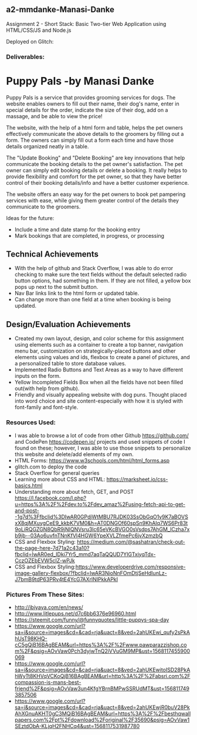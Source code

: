 ## a2-mmdanke-Manasi-Danke

Assignment 2 - Short Stack: Basic Two-tier Web Application using HTML/CSS/JS and Node.js  

Deployed on Glitch:


### Deliverables:

# Puppy Pals -by Manasi Danke
Puppy Pals is a service that provides grooming services for dogs. The website enables owners to fill out their name, their dog's name, enter in special details for the order, indicate the size of their dog, add on a massage, and be able to view the price!

The website, with the help of a html form and table, helps the pet owners effectively communicate the above details to the groomers by filling out a form. The owners can simply fill out a form each time and have those details organized neatly in a table.

The "Update Booking" and "Delete Booking" are key innovations that help communicate the booking details to the pet owner's satisfaction. The pet owner can simply edit booking details or delete a booking. It really helps to provide flexibility and comfort for the pet owner, so that they have better control of their booking details/info and have a better customer experience.

The website offers an easy way for the pet owners to book pet pampering services with ease, while giving them greater control of the details they communicate to the groomers.

Ideas for the future: 
- Include a time and date stamp for the booking entry
- Mark bookings that are completed, in progress, or processing

## Technical Achievements
- With the help of github and Stack Overflow, I was able to do error checking to make sure the text fields without the default selected radio button options, had something in them. If they are not filled, a yellow box pops up next to the submit button.
- Nav Bar links link to the html form or updated table.
- Can change more than one field at a time when booking is being updated.

## Design/Evaluation Achievements
- Created my own layout, design, and color scheme for this assignment using elements such as a container to create a top banner, navigation menu bar, customization on strategically-placed buttons and other elements using values and ids, flexbox to create a panel of pictures, and a personalized table to store database values.
- Implemented Radio Buttons and Text Areas as a way to have different inputs on the form.
- Yellow Incompleted Fields Box when all the fields have not been filled out(with help from github).
- Friendly and visually appealing website with dog puns. Thought placed into word choice and site content-especially with how it is styled with font-family and font-style.

### Resources Used:
- I was able to browse a lot of code from other Github https://github.com/ and CodePen https://codepen.io/ projects and used snippets of code I found on these; however, I was able to use those snippets to personalize this website and delete/add elements of my own.
- HTML Forms: https://www.w3schools.com/html/html_forms.asp
- glitch.com to deploy the code
- Stack Overflow for general queries
- Learning more about CSS and HTML: https://marksheet.io/css-basics.html
- Understanding more about fetch, GET, and POST https://l.facebook.com/l.php?u=https%3A%2F%2Fdev.to%2Fdev_amaz%2Fusing-fetch-api-to-get-and-post--1g7d%3Ffbclid%3DIwAR0GPdjWtMBU7RJDK03SsObGqO1y9K7aBOVSxX8qjMXuygCeE9_kkbK7VM0&h=AT0DNGOf60spSn9KhAIq7WS6Pr83t9oLiRQGZGN8QbR9jNIQNVsru3lc65eVKcBVGO0sVsdps7AhGM_lCzha7xb9jb--03Ao6uvfnTNnKfVl4HGW6YpeXVLZfmePc6jvXzmzbQ
- CSS and Flexbox Styling: https://medium.com/@sashatran/check-out-the-page-here-7d71a2c43a10?fbclid=IwAR0ed_IDki7Yr5_mmd7aqTaQQUD7YIGTxiyqTdx-CczOZEbEVW5cIZ-wPJk
- CSS and Flexbox Styling:https://www.developerdrive.com/responsive-image-gallery-flexbox/?fbclid=IwAR3NioNnFOmDtjSeHdIunLz-J7bmB9tdP63PRv4tE4YcG7AXrlNIPkkAPkI

### Pictures From These Sites:
- http://ibiyaya.com/en/news/
- http://www.litlepups.net/d7c6bb6376e96960.html
- https://steemit.com/funny/@funnyquotes/little-puppys-spa-day
- https://www.google.com/url?sa=i&source=images&cd=&cad=rja&uact=8&ved=2ahUKEwi_qufy2sPkAhUsT98KHQ-cC5gQjB16BAgBEAM&url=https%3A%2F%2Fwww.pawparazzishop.com%2F&psig=AOvVaw0Pch3dyjwTnQ2iVVuGM9MP&ust=1568117455900069
- https://www.google.com/url?sa=i&source=images&cd=&cad=rja&uact=8&ved=2ahUKEwitoISD28PkAhWyTt8KHVqVCKoQjB16BAgBEAM&url=http%3A%2F%2Fabsri.com%2Fcompassion-is-mans-best-friend%2F&psig=AOvVaw3un4KfgYBrnBMPwSSRUdMT&ust=1568117493857506
- https://www.google.com/url?sa=i&source=images&cd=&cad=rja&uact=8&ved=2ahUKEwjR0buV28PkAhXGnuAKHT0gC3MQjB16BAgBEAM&url=https%3A%2F%2Fbesthqwallpapers.com%2Fpt%2Fdownload%2Foriginal%2F35690&psig=AOvVaw1SEztdObA-KLjqH2FNHCq4&ust=1568117531987780



